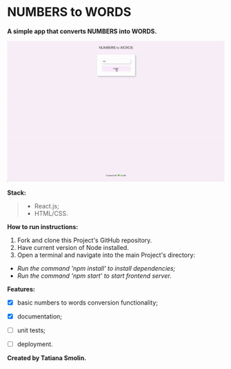 # NUMBERS to WORDS

**A simple app that converts NUMBERS into WORDS.**

![background](./numbers-to-words.gif)

**Stack:**
> - React.js;
> - HTML/CSS.

**How to run instructions:**
1. Fork and clone this Project's GitHub repository.  
2. Have current version of Node installed.
3. Open a terminal and navigate into the main Project's directory:
* _Run the command 'npm install' to install dependencies;_
* _Run the command 'npm start' to start frontend server._

**Features:**
- [x] basic numbers to words conversion functionality;
- [x] documentation;
- [ ] unit tests;
- [ ] deployment.


**Created by Tatiana Smolin.**
